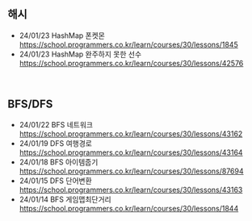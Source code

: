 ## 해시
- 24/01/23 HashMap 폰켓몬 <br>
https://school.programmers.co.kr/learn/courses/30/lessons/1845 <br>
- 24/01/23 HashMap 완주하지 못한 선수 <br>
https://school.programmers.co.kr/learn/courses/30/lessons/42576 <br>

<br>

## BFS/DFS
- 24/01/22 BFS 네트워크 <br>
https://school.programmers.co.kr/learn/courses/30/lessons/43162 <br>
- 24/01/19 DFS 여행경로 <br>
https://school.programmers.co.kr/learn/courses/30/lessons/43164 <br>
- 24/01/18 BFS 아이템줍기 <br>
https://school.programmers.co.kr/learn/courses/30/lessons/87694 <br>
- 24/01/15 DFS 단어변환 <br>
https://school.programmers.co.kr/learn/courses/30/lessons/43163 <br>
- 24/01/14 BFS 게임맵최단거리 <br>
https://school.programmers.co.kr/learn/courses/30/lessons/1844 <br>


